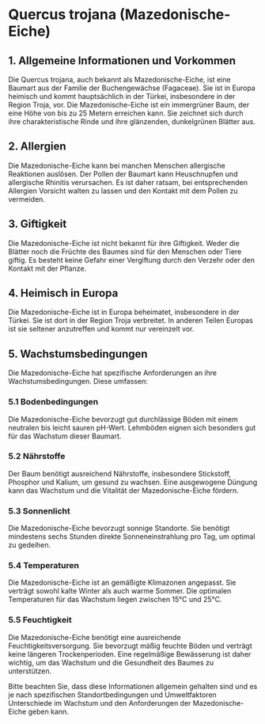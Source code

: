 # Quercus trojana (Mazedonische-Eiche)

## 1. Allgemeine Informationen und Vorkommen
Die Quercus trojana, auch bekannt als Mazedonische-Eiche, ist eine Baumart aus der Familie der Buchengewächse (Fagaceae). Sie ist in Europa heimisch und kommt hauptsächlich in der Türkei, insbesondere in der Region Troja, vor. Die Mazedonische-Eiche ist ein immergrüner Baum, der eine Höhe von bis zu 25 Metern erreichen kann. Sie zeichnet sich durch ihre charakteristische Rinde und ihre glänzenden, dunkelgrünen Blätter aus.

## 2. Allergien
Die Mazedonische-Eiche kann bei manchen Menschen allergische Reaktionen auslösen. Der Pollen der Baumart kann Heuschnupfen und allergische Rhinitis verursachen. Es ist daher ratsam, bei entsprechenden Allergien Vorsicht walten zu lassen und den Kontakt mit dem Pollen zu vermeiden.

## 3. Giftigkeit
Die Mazedonische-Eiche ist nicht bekannt für ihre Giftigkeit. Weder die Blätter noch die Früchte des Baumes sind für den Menschen oder Tiere giftig. Es besteht keine Gefahr einer Vergiftung durch den Verzehr oder den Kontakt mit der Pflanze.

## 4. Heimisch in Europa
Die Mazedonische-Eiche ist in Europa beheimatet, insbesondere in der Türkei. Sie ist dort in der Region Troja verbreitet. In anderen Teilen Europas ist sie seltener anzutreffen und kommt nur vereinzelt vor.

## 5. Wachstumsbedingungen
Die Mazedonische-Eiche hat spezifische Anforderungen an ihre Wachstumsbedingungen. Diese umfassen:

### 5.1 Bodenbedingungen
Die Mazedonische-Eiche bevorzugt gut durchlässige Böden mit einem neutralen bis leicht sauren pH-Wert. Lehmböden eignen sich besonders gut für das Wachstum dieser Baumart.

### 5.2 Nährstoffe
Der Baum benötigt ausreichend Nährstoffe, insbesondere Stickstoff, Phosphor und Kalium, um gesund zu wachsen. Eine ausgewogene Düngung kann das Wachstum und die Vitalität der Mazedonische-Eiche fördern.

### 5.3 Sonnenlicht
Die Mazedonische-Eiche bevorzugt sonnige Standorte. Sie benötigt mindestens sechs Stunden direkte Sonneneinstrahlung pro Tag, um optimal zu gedeihen.

### 5.4 Temperaturen
Die Mazedonische-Eiche ist an gemäßigte Klimazonen angepasst. Sie verträgt sowohl kalte Winter als auch warme Sommer. Die optimalen Temperaturen für das Wachstum liegen zwischen 15°C und 25°C.

### 5.5 Feuchtigkeit
Die Mazedonische-Eiche benötigt eine ausreichende Feuchtigkeitsversorgung. Sie bevorzugt mäßig feuchte Böden und verträgt keine längeren Trockenperioden. Eine regelmäßige Bewässerung ist daher wichtig, um das Wachstum und die Gesundheit des Baumes zu unterstützen.

Bitte beachten Sie, dass diese Informationen allgemein gehalten sind und es je nach spezifischen Standortbedingungen und Umweltfaktoren Unterschiede im Wachstum und den Anforderungen der Mazedonische-Eiche geben kann.
